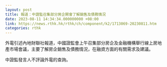 ```yaml
---
layout: post
title: 報道：中證監召集部分房企開會了解銷售及債務情況
date: 2023-08-11 14:34:34.000000000 +08:00
link: https://news.rthk.hk/rthk/ch/component/k2/1713069-20230811.htm
categories: rthk
---
```


外電引述內地財聯社報道，中國證監會上午召集部分房企及金融機構舉行線上房地產市場會議，主要了解房企銷售及債務情況，在融資方面的有關需求及建議。

中證監發言人不評論外電的查詢。
